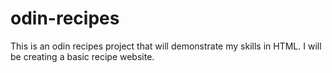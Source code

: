 # odin-recipes

This is an odin recipes project that will demonstrate my skills in HTML.
I will be creating a basic recipe website.